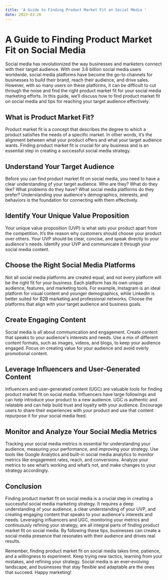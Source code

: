 ```yaml
---
title: 'A Guide to Finding Product Market Fit on Social Media '
date: 2023-03-26
---
```


# A Guide to Finding Product Market Fit on Social Media 

Social media has revolutionized the way businesses and marketers connect with their target audience. With over 3.6 billion social media users worldwide, social media platforms have become the go-to channels for businesses to build their brand, reach their audience, and drive sales. However, with so many users on these platforms, it can be difficult to cut through the noise and find the right product market fit for your social media marketing efforts. In this guide, we’ll discuss how to find product market fit on social media and tips for reaching your target audience effectively.

## What is Product Market Fit? 

Product market fit is a concept that describes the degree to which a product satisfies the needs of a specific market. In other words, it’s the alignment between what your product offers and what your target audience wants. Finding product market fit is crucial for any business and is an essential step in creating a successful social media strategy. 

## Understand Your Target Audience 

Before you can find product market fit on social media, you need to have a clear understanding of your target audience. Who are they? What do they like? What problems do they have? What social media platforms do they prefer? Understanding your audience's demographics, interests, and behaviors is the foundation for connecting with them effectively. 

## Identify Your Unique Value Proposition 

Your unique value proposition (UVP) is what sets your product apart from the competition. It’s the reason why customers should choose your product over others. Your UVP should be clear, concise, and speak directly to your audience's needs. Identify your UVP and communicate it through your social media content.

## Choose the Right Social Media Platforms 

Not all social media platforms are created equal, and not every platform will be the right fit for your business. Each platform has its own unique audience, features, and marketing tools. For example, Instagram is an ideal platform for visual content and younger demographics, while LinkedIn is better suited for B2B marketing and professional networks. Choose the platforms that align with your target audience and business goals.

## Create Engaging Content 

Social media is all about communication and engagement. Create content that speaks to your audience's interests and needs. Use a mix of different content formats, such as images, videos, and blogs, to keep your audience engaged. Focus on creating value for your audience and avoid overly promotional content.

## Leverage Influencers and User-Generated Content 

Influencers and user-generated content (UGC) are valuable tools for finding product market fit on social media. Influencers have large followings and can help introduce your product to a new audience. UGC is authentic and relatable and can help build trust and loyalty with your audience. Encourage users to share their experiences with your product and use that content repurpose it for your social media feed.

## Monitor and Analyze Your Social Media Metrics 

Tracking your social media metrics is essential for understanding your audience, measuring your performance, and improving your strategy. Use tools like Google Analytics and built-in social media analytics to monitor metrics like engagement rates, reach, and conversions. Analyze your metrics to see what’s working and what’s not, and make changes to your strategy accordingly.   

## Conclusion 

Finding product market fit on social media is a crucial step in creating a successful social media marketing strategy. It requires a deep understanding of your audience, a clear understanding of your UVP, and creating engaging content that speaks to your audience's interests and needs. Leveraging influencers and UGC, monitoring your metrics and continuously refining your strategy, are all integral parts of finding product market fit on social media. By following these tips, businesses can create a social media presence that resonates with their audience and drives real results. 

Remember, finding product market fit on social media takes time, patience, and a willingness to experiment. Keep trying new tactics, learning from your mistakes, and refining your strategy. Social media is an ever-evolving landscape, and businesses that stay flexible and adaptable are the ones that succeed. Happy marketing!
